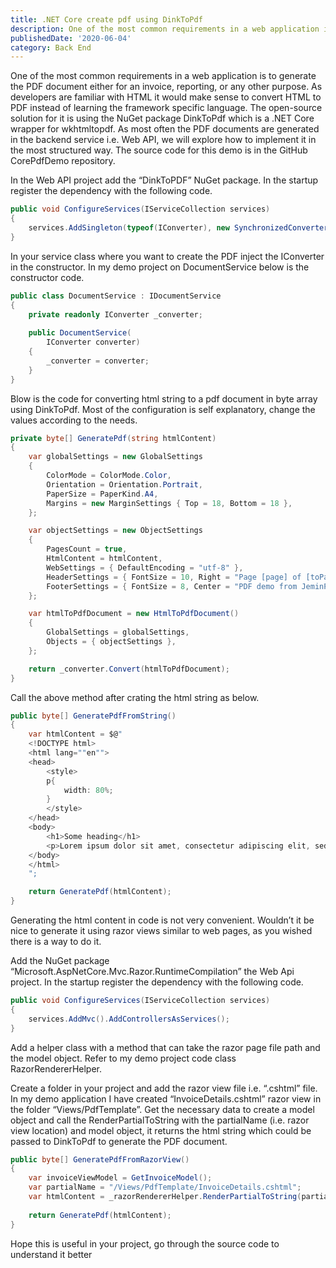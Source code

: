 ```yaml
---
title: .NET Core create pdf using DinkToPdf
description: One of the most common requirements in a web application is to generate the PDF document either for an invoice, reporting, or any other purpose. As developers are familiar with HTML it would make sense to convert HTML to PDF instead of learning the framework specific language. The open-source solution for it is using the NuGet package DinkToPdf which is a .NET Core wrapper for wkhtmltopdf. As most often the PDF documents are generated in the backend service i.e. Web API, we will explore how to implement it in the most structured way. The source code for this demo is in the GitHub CorePdfDemo repository.
publishedDate: '2020-06-04'
category: Back End
---
```


One of the most common requirements in a web application is to generate the PDF document either for an invoice, reporting, or any other purpose. As developers are familiar with HTML it would make sense to convert HTML to PDF instead of learning the framework specific language. The open-source solution for it is using the NuGet package DinkToPdf which is a .NET Core wrapper for wkhtmltopdf. As most often the PDF documents are generated in the backend service i.e. Web API, we will explore how to implement it in the most structured way. The source code for this demo is in the GitHub CorePdfDemo repository.

In the Web API project add the “DinkToPDF” NuGet package. In the startup register the dependency with the following code.

```csharp
public void ConfigureServices(IServiceCollection services)
{    
    services.AddSingleton(typeof(IConverter), new SynchronizedConverter(new PdfTools()));
}
```

In your service class where you want to create the PDF inject the IConverter in the constructor. In my demo project on DocumentService below is the constructor code.

```csharp
public class DocumentService : IDocumentService
{
	private readonly IConverter _converter;
	
	public DocumentService(
		IConverter converter)
	{
		_converter = converter;	
	}
}
```

Blow is the code for converting html string to a pdf document in byte array using DinkToPdf. Most of the configuration is self explanatory, change the values according to the needs.

```csharp
private byte[] GeneratePdf(string htmlContent)
{
	var globalSettings = new GlobalSettings
	{
		ColorMode = ColorMode.Color,
		Orientation = Orientation.Portrait,
		PaperSize = PaperKind.A4,
		Margins = new MarginSettings { Top = 18, Bottom = 18 },
	};

	var objectSettings = new ObjectSettings
	{
		PagesCount = true,
		HtmlContent = htmlContent,
		WebSettings = { DefaultEncoding = "utf-8" },
		HeaderSettings = { FontSize = 10, Right = "Page [page] of [toPage]", Line = true },
		FooterSettings = { FontSize = 8, Center = "PDF demo from JeminPro", Line = true },
	};

	var htmlToPdfDocument = new HtmlToPdfDocument()
	{
		GlobalSettings = globalSettings,
		Objects = { objectSettings },
	};

	return _converter.Convert(htmlToPdfDocument);
}
```

Call the above method after crating the html string as below.

```csharp
public byte[] GeneratePdfFromString()
{
	var htmlContent = $@"
	<!DOCTYPE html>
	<html lang=""en"">
	<head>
		<style>
		p{
			width: 80%;
		}
		</style>
	</head>
	<body>
		<h1>Some heading</h1>
		<p>Lorem ipsum dolor sit amet, consectetur adipiscing elit, sed do eiusmod tempor incididunt ut labore et dolore magna aliqua. Ut enim ad minim veniam, quis nostrud exercitation ullamco laboris nisi ut aliquip ex ea commodo consequat. Duis aute irure dolor in reprehenderit in voluptate velit esse cillum dolore eu fugiat nulla pariatur. Excepteur sint occaecat cupidatat non proident, sunt in culpa qui officia deserunt mollit anim id est laborum.</p>
	</body>
	</html>
	";

	return GeneratePdf(htmlContent);
}
```

Generating the html content in code is not very convenient. Wouldn’t it be nice to generate it using razor views similar to web pages, as you wished there is a way to do it.

Add the NuGet package “Microsoft.AspNetCore.Mvc.Razor.RuntimeCompilation” the Web Api project. In the startup register the dependency with the following code.

```csharp
public void ConfigureServices(IServiceCollection services)
{    
    services.AddMvc().AddControllersAsServices();
}
```

Add a helper class with a method that can take the razor page file path and the model object. Refer to my demo project code class RazorRendererHelper.

Create a folder in your project and add the razor view file i.e. “.cshtml” file. In my demo application I have created “InvoiceDetails.cshtml” razor view in the folder “Views/PdfTemplate”. Get the necessary data to create a model object and call the RenderPartialToString with the partialName (i.e. razor view location) and model object, it returns the html string which could be passed to DinkToPdf to generate the PDF document.

```csharp
public byte[] GeneratePdfFromRazorView()
{
	var invoiceViewModel = GetInvoiceModel();
	var partialName = "/Views/PdfTemplate/InvoiceDetails.cshtml";
	var htmlContent = _razorRendererHelper.RenderPartialToString(partialName, invoiceViewModel);
	
	return GeneratePdf(htmlContent);
}
```

Hope this is useful in your project, go through the source code to understand it better